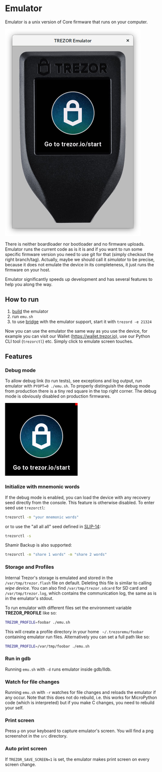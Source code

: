 # Emulator

Emulator is a unix version of Core firmware that runs on your computer.

![emulator](emulator.jpg)

There is neither boardloader nor bootloader and no firmware uploads. Emulator runs the current code as is it is and if you want to run some specific firmware version you need to use git for that (simply checkout the right branch/tag). Actually, maybe we should call it _simulator_ to be precise, because it does not emulate the device in its completeness, it just runs the firmware on your host.

Emulator significantly speeds up development and has several features to help you along the way.

## How to run

1. [build](../build/emulator.md) the emulator
2. run `emu.sh`
3. to use [bridge](https://github.com/trezor/trezord-go) with the emulator support, start it with `trezord -e 21324`

Now you can use the emulator the same way as you use the device, for example you can visit our Wallet (https://wallet.trezor.io), use our Python CLI tool (`trezorctl`) etc. Simply click to emulate screen touches.

## Features

### Debug mode

To allow debug link (to run tests), see exceptions and log output, run emulator with `PYOPT=0 ./emu.sh`. To properly distinguish the debug mode from production there is a tiny red square in the top right corner. The debug mode is obviously disabled on production firmwares.

![emulator](emulator-debug.png)

### Initialize with mnemonic words

If the debug mode is enabled, you can load the device with any recovery seed directly from the console. This feature is otherwise disabled. To enter seed use `trezorctl`:

```sh
trezorctl -m "your mnemonic words"
```

or to use the "all all all" seed defined in [SLIP-14](https://github.com/satoshilabs/slips/blob/master/slip-0014.md):

```sh
trezorctl -s
```

Shamir Backup is also supported:

```sh
trezorctl -m "share 1 words" -m "share 2 words"
```

### Storage and Profiles

Internal Trezor's storage is emulated and stored in the `/var/tmp/trezor.flash` file on default. Deleting this file is similar to calling _wipe device_. You can also find `/var/tmp/trezor.sdcard` for SD card and `/var/tmp/trezor.log`, which contains the communication log, the same as is in the emulator's stdout.

To run emulator with different files set the environment variable **TREZOR_PROFILE** like so:

```sh
TREZOR_PROFILE=foobar ./emu.sh
```

This will create a profile directory in your home ``` ~/.trezoremu/foobar``` containing emulator run files. Alternatively you can set a full path like so:

```sh
TREZOR_PROFILE=/var/tmp/foobar ./emu.sh
```

### Run in gdb

Running `emu.sh` with `-d` runs emulator inside gdb/lldb.

### Watch for file changes

Running `emu.sh` with `-r` watches for file changes and reloads the emulator if any occur. Note that this does not do rebuild, i.e. this works for MicroPython code (which is interpreted) but if you make C changes, you need to rebuild your self.

### Print screen

Press `p` on your keyboard to capture emulator's screen. You will find a png screenshot in the `src` directory.

### Auto print screen

If ``` TREZOR_SAVE_SCREEN=1 ``` is set, the emulator makes print screen on every screen change.
